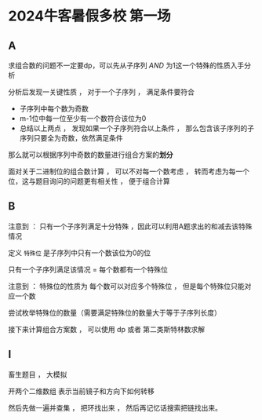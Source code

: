 ---
---

# 2024牛客暑假多校 第一场

## A

求组合数的问题不一定要dp，可以先从子序列 $AND$ 为1这一个特殊的性质入手分析

分析后发现一关键性质 ， 对于一个子序列 ， 满足条件要符合

- 子序列中每个数为奇数
- m-1位中每一位至少有一个数符合该位为0
- 总结以上两点 ， 发现如果一个子序列符合以上条件 ， 那么包含该子序列的子序列只要全为奇数，依然满足条件

那么就可以根据序列中奇数的数量进行组合方案的**划分**

面对关于二进制位的组合数计算 ， 可以不对每一个数考虑 ， 转而考虑为每一个位，这与题目询问的问题更有相关性 ， 便于组合计算

## B

注意到 ： 只有一个子序列满足十分特殊 ，因此可以利用A题求出的和减去该特殊情况

定义 `特殊位` 是子序列中只有一个数该位为0的位

只有一个子序列满足该情况 = 每个数都有一个特殊位

注意到 ： 特殊位的性质为 每个数可以对应多个特殊位 ， 但是每个特殊位只能对应一个数

尝试枚举特殊位的数量（需要满足特殊位的数量大于等于子序列长度）

接下来计算组合方案数 ， 可以使用 dp 或者 第二类斯特林数求解

## I

畜生题目 ， 大模拟

开两个二维数组 表示当前镜子和方向下如何转移

然后先做一遍并查集 ， 把环找出来 ， 然后再记忆话搜索把链找出来。
